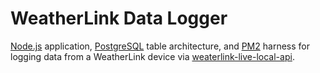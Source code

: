 # WeatherLink Data Logger
[Node.js][nodejs] application, [PostgreSQL][pgsql] table architecture, and 
[PM2][pm2] harness for logging data from a WeatherLink device via [weaterlink-live-local-api][wllla].

[nodejs]: https://nodejs.org/
[pgsql]: https://www.postgresql.org/
[pm2]: https://pm2.io/
[wllla]: https://weatherlink.github.io/weatherlink-live-local-api/